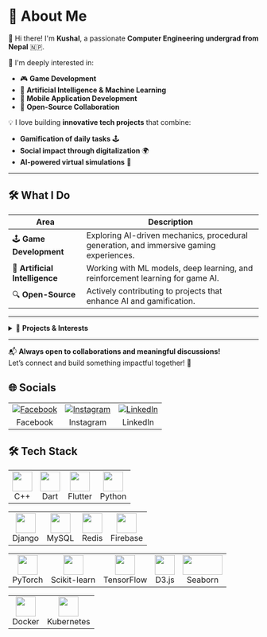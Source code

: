 # 💫 About Me

👋 Hi there! I'm **Kushal**, a passionate **Computer Engineering undergrad from Nepal** 🇳🇵.

🎯 I'm deeply interested in:
- 🎮 **Game Development**
- 🤖 **Artificial Intelligence & Machine Learning**
- 📱 **Mobile Application Development**
- 🧩 **Open-Source Collaboration**

💡 I love building **innovative tech projects** that combine:
- **Gamification of daily tasks** 🕹
- **Social impact through digitalization** 🌍
- **AI-powered virtual simulations** 🧠

---

## 🛠 What I Do

| Area | Description |
|------|-------------|
| 🕹 **Game Development** | Exploring AI-driven mechanics, procedural generation, and immersive gaming experiences. |
| 🤖 **Artificial Intelligence** | Working with ML models, deep learning, and reinforcement learning for game AI. |
| 🔍 **Open-Source** | Actively contributing to projects that enhance AI and gamification. |

---

<details>
  <summary>🚀 <strong>Projects & Interests</strong></summary>

- 🎮 AI-powered game mechanics  
- 🏔 Procedural world generation  
- 🧠 Machine learning in gaming  
- 🎯 Reinforcement learning for game AI  
</details>

---

📬 **Always open to collaborations and meaningful discussions!**  
Let’s connect and build something impactful together! 🚀


## 🌐 Socials

<table>
  <tr align="center">
    <td>
      <a href="https://www.facebook.com/profile.php?id=100079472226548" target="_blank">
        <img src="https://img.shields.io/badge/Facebook-%231877F2.svg?logo=Facebook&logoColor=white" alt="Facebook"/>
      </a>
    </td>
    <td>
      <a href="https://www.instagram.com/kuusall/" target="_blank">
        <img src="https://img.shields.io/badge/Instagram-%23E4405F.svg?logo=Instagram&logoColor=white" alt="Instagram"/>
      </a>
    </td>
    <td>
      <a href="https://www.linkedin.com/in/kushal-micky-83444b21b/" target="_blank">
        <img src="https://img.shields.io/badge/LinkedIn-%230077B5.svg?logo=linkedin&logoColor=white" alt="LinkedIn"/>
      </a>
    </td>
  </tr>
  <tr align="center">
    <td>Facebook</td>
    <td>Instagram</td>
    <td>LinkedIn</td>
  </tr>
</table>


## 🛠 Tech Stack

<!-- Row 1 -->
<table>
  <tr align="center">
    <td><img src="https://cdn.jsdelivr.net/gh/devicons/devicon/icons/cplusplus/cplusplus-original.svg" width="40" height="40"/><br/>C++</td>
    <td><img src="https://cdn.jsdelivr.net/gh/devicons/devicon/icons/dart/dart-original.svg" width="40" height="40"/><br/>Dart</td>
    <td><img src="https://cdn.jsdelivr.net/gh/devicons/devicon/icons/flutter/flutter-original.svg" width="40" height="40"/><br/>Flutter</td>
    <td><img src="https://cdn.jsdelivr.net/gh/devicons/devicon/icons/python/python-original.svg" width="40" height="40"/><br/>Python</td>
  </tr>
</table>

<!-- Row 2 -->
<table>
  <tr align="center">
    <td><img src="https://cdn.jsdelivr.net/gh/devicons/devicon/icons/django/django-plain.svg" width="40" height="40"/><br/>Django</td>
    <td><img src="https://cdn.jsdelivr.net/gh/devicons/devicon/icons/mysql/mysql-original.svg" width="40" height="40"/><br/>MySQL</td>
    <td><img src="https://cdn.jsdelivr.net/gh/devicons/devicon/icons/redis/redis-original.svg" width="40" height="40"/><br/>Redis</td>
    <td><img src="https://cdn.jsdelivr.net/gh/devicons/devicon/icons/firebase/firebase-plain.svg" width="40" height="40"/><br/>Firebase</td>
  </tr>
</table>

<!-- Row 3 -->
<table>
  <tr align="center">
    <td><img src="https://cdn.jsdelivr.net/gh/devicons/devicon/icons/pytorch/pytorch-original.svg" width="40" height="40"/><br/>PyTorch</td>
    <td><img src="https://upload.wikimedia.org/wikipedia/commons/0/05/Scikit_learn_logo_small.svg" width="40" height="40"/><br/>Scikit-learn</td>
    <td><img src="https://cdn.jsdelivr.net/gh/devicons/devicon/icons/tensorflow/tensorflow-original.svg" width="40" height="40"/><br/>TensorFlow</td>
    <td><img src="https://cdn.jsdelivr.net/gh/devicons/devicon/icons/d3js/d3js-original.svg" width="40" height="40"/><br/>D3.js</td>
    <td><img src="https://seaborn.pydata.org/_static/logo-wide-lightbg.svg" width="80" height="40"/><br/>Seaborn</td>
  </tr>
</table>

<!-- Row 4 -->
<table>
  <tr align="center">
    <td><img src="https://cdn.jsdelivr.net/gh/devicons/devicon/icons/docker/docker-original.svg" width="40" height="40"/><br/>Docker</td>
    <td><img src="https://cdn.jsdelivr.net/gh/devicons/devicon/icons/kubernetes/kubernetes-plain.svg" width="40" height="40"/><br/>Kubernetes</td>
  </tr>
</table>
